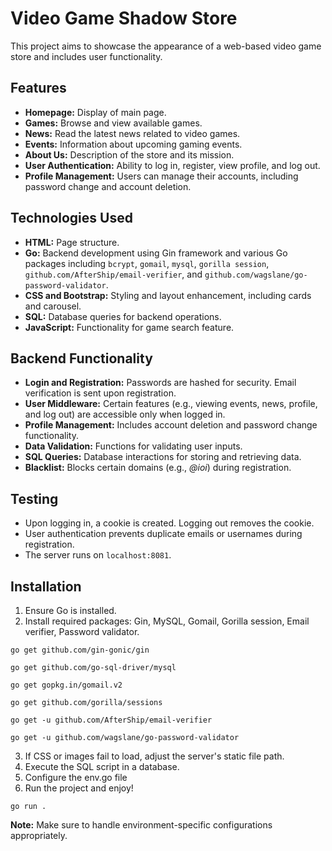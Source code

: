 # Video Game Shadow Store

This project aims to showcase the appearance of a web-based video game store and includes user functionality.

## Features

- **Homepage:** Display of main page.
- **Games:** Browse and view available games.
- **News:** Read the latest news related to video games.
- **Events:** Information about upcoming gaming events.
- **About Us:** Description of the store and its mission.
- **User Authentication:** Ability to log in, register, view profile, and log out.
- **Profile Management:** Users can manage their accounts, including password change and account deletion.

## Technologies Used

- **HTML:** Page structure.
- **Go:** Backend development using Gin framework and various Go packages including `bcrypt`, `gomail`, `mysql`, `gorilla session`, `github.com/AfterShip/email-verifier`, and `github.com/wagslane/go-password-validator`.
- **CSS and Bootstrap:** Styling and layout enhancement, including cards and carousel.
- **SQL:** Database queries for backend operations.
- **JavaScript:** Functionality for game search feature.

## Backend Functionality

- **Login and Registration:** Passwords are hashed for security. Email verification is sent upon registration.
- **User Middleware:** Certain features (e.g., viewing events, news, profile, and log out) are accessible only when logged in.
- **Profile Management:** Includes account deletion and password change functionality.
- **Data Validation:** Functions for validating user inputs.
- **SQL Queries:** Database interactions for storing and retrieving data.
- **Blacklist:** Blocks certain domains (e.g., *@ioi*) during registration.

## Testing

- Upon logging in, a cookie is created. Logging out removes the cookie.
- User authentication prevents duplicate emails or usernames during registration.
- The server runs on `localhost:8081`.

## Installation

1. Ensure Go is installed.
2. Install required packages: Gin, MySQL, Gomail, Gorilla session, Email verifier, Password validator.
```
go get github.com/gin-gonic/gin
```
```
go get github.com/go-sql-driver/mysql
```
```
go get gopkg.in/gomail.v2
```
```
go get github.com/gorilla/sessions
```
```
go get -u github.com/AfterShip/email-verifier
```
```
go get -u github.com/wagslane/go-password-validator
```
3. If CSS or images fail to load, adjust the server's static file path.
4. Execute the SQL script in a database.
5. Configure the env.go file
6. Run the project and enjoy!
```
go run . 
```

**Note:** Make sure to handle environment-specific configurations appropriately.
